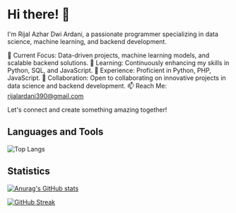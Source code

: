 # Hi there! 👋

I'm Rijal Azhar Dwi Ardani, a passionate programmer specializing in data science, machine learning, and backend development.

🔭 Current Focus: Data-driven projects, machine learning models, and scalable backend solutions.
🌱 Learning: Continuously enhancing my skills in Python, SQL, and JavaScript.
💼 Experience: Proficient in Python, PHP, JavaScript.
🤝 Collaboration: Open to collaborating on innovative projects in data science and backend development.
📫 Reach Me: rijalardani390@gmail.com

Let's connect and create something amazing together!

## Languages and Tools
![Top Langs](https://github-readme-stats.vercel.app/api/top-langs/?username=rijalardani&layout=compact)

## Statistics
[![Anurag's GitHub stats](https://github-readme-stats.vercel.app/api?username=rijalardani)](https://github.com/anuraghazra/github-readme-stats)

[![GitHub Streak](https://streak-stats.demolab.com/?user=rijalardani&theme=dark)](https://git.io/streak-stats)
